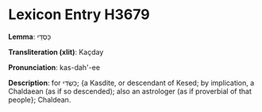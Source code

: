 # Lexicon Entry H3679

**Lemma**: כַּסְדַּי

**Transliteration (xlit)**: Kaçday

**Pronunciation**: kas-dah'-ee

**Description**:
for כַּשְׂדִּי; {a Kasdite, or descendant of Kesed; by implication, a Chaldaean (as if so descended); also an astrologer (as if proverbial of that people}; Chaldean.
